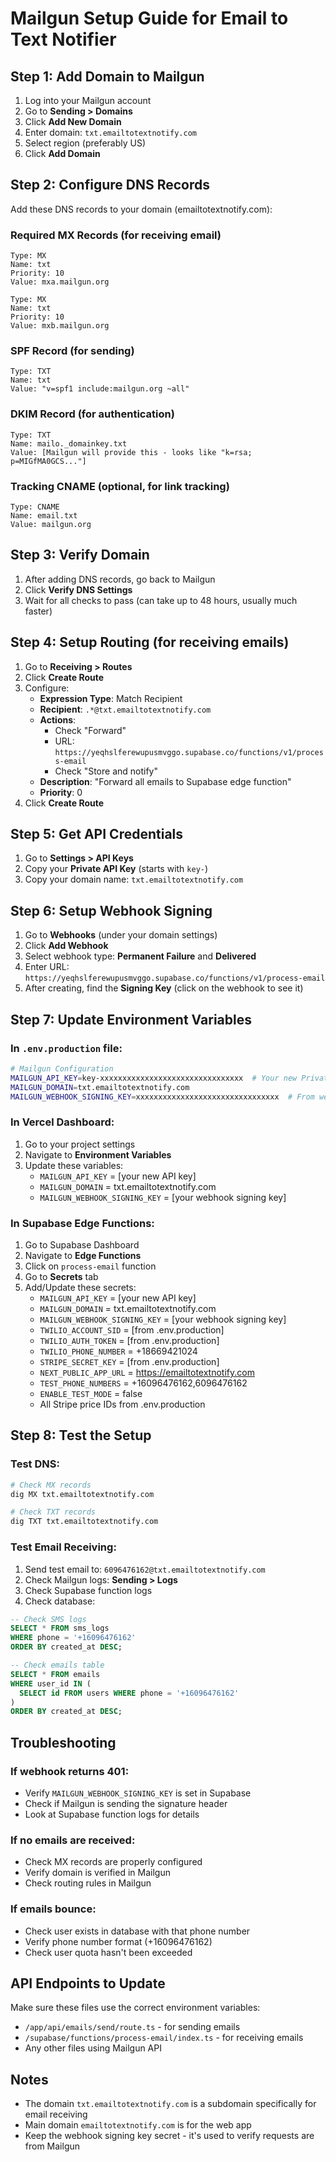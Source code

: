 # Mailgun Setup Guide for Email to Text Notifier

## Step 1: Add Domain to Mailgun

1. Log into your Mailgun account
2. Go to **Sending > Domains**
3. Click **Add New Domain**
4. Enter domain: `txt.emailtotextnotify.com`
5. Select region (preferably US)
6. Click **Add Domain**

## Step 2: Configure DNS Records

Add these DNS records to your domain (emailtotextnotify.com):

### Required MX Records (for receiving email)
```
Type: MX
Name: txt
Priority: 10
Value: mxa.mailgun.org

Type: MX  
Name: txt
Priority: 10
Value: mxb.mailgun.org
```

### SPF Record (for sending)
```
Type: TXT
Name: txt
Value: "v=spf1 include:mailgun.org ~all"
```

### DKIM Record (for authentication)
```
Type: TXT
Name: mailo._domainkey.txt
Value: [Mailgun will provide this - looks like "k=rsa; p=MIGfMA0GCS..."]
```

### Tracking CNAME (optional, for link tracking)
```
Type: CNAME
Name: email.txt
Value: mailgun.org
```

## Step 3: Verify Domain

1. After adding DNS records, go back to Mailgun
2. Click **Verify DNS Settings**
3. Wait for all checks to pass (can take up to 48 hours, usually much faster)

## Step 4: Setup Routing (for receiving emails)

1. Go to **Receiving > Routes**
2. Click **Create Route**
3. Configure:
   - **Expression Type**: Match Recipient
   - **Recipient**: `.*@txt.emailtotextnotify.com`
   - **Actions**: 
     - Check "Forward"
     - URL: `https://yeqhslferewupusmvggo.supabase.co/functions/v1/process-email`
     - Check "Store and notify"
   - **Description**: "Forward all emails to Supabase edge function"
   - **Priority**: 0
4. Click **Create Route**

## Step 5: Get API Credentials

1. Go to **Settings > API Keys**
2. Copy your **Private API Key** (starts with `key-`)
3. Copy your domain name: `txt.emailtotextnotify.com`

## Step 6: Setup Webhook Signing

1. Go to **Webhooks** (under your domain settings)
2. Click **Add Webhook**
3. Select webhook type: **Permanent Failure** and **Delivered**
4. Enter URL: `https://yeqhslferewupusmvggo.supabase.co/functions/v1/process-email`
5. After creating, find the **Signing Key** (click on the webhook to see it)

## Step 7: Update Environment Variables

### In `.env.production` file:
```bash
# Mailgun Configuration
MAILGUN_API_KEY=key-xxxxxxxxxxxxxxxxxxxxxxxxxxxxxxxx  # Your new Private API key
MAILGUN_DOMAIN=txt.emailtotextnotify.com
MAILGUN_WEBHOOK_SIGNING_KEY=xxxxxxxxxxxxxxxxxxxxxxxxxxxxxxxx  # From webhook settings
```

### In Vercel Dashboard:
1. Go to your project settings
2. Navigate to **Environment Variables**
3. Update these variables:
   - `MAILGUN_API_KEY` = [your new API key]
   - `MAILGUN_DOMAIN` = txt.emailtotextnotify.com
   - `MAILGUN_WEBHOOK_SIGNING_KEY` = [your webhook signing key]

### In Supabase Edge Functions:
1. Go to Supabase Dashboard
2. Navigate to **Edge Functions**
3. Click on `process-email` function
4. Go to **Secrets** tab
5. Add/Update these secrets:
   - `MAILGUN_API_KEY` = [your new API key]
   - `MAILGUN_DOMAIN` = txt.emailtotextnotify.com
   - `MAILGUN_WEBHOOK_SIGNING_KEY` = [your webhook signing key]
   - `TWILIO_ACCOUNT_SID` = [from .env.production]
   - `TWILIO_AUTH_TOKEN` = [from .env.production]
   - `TWILIO_PHONE_NUMBER` = +18669421024
   - `STRIPE_SECRET_KEY` = [from .env.production]
   - `NEXT_PUBLIC_APP_URL` = https://emailtotextnotify.com
   - `TEST_PHONE_NUMBERS` = +16096476162,6096476162
   - `ENABLE_TEST_MODE` = false
   - All Stripe price IDs from .env.production

## Step 8: Test the Setup

### Test DNS:
```bash
# Check MX records
dig MX txt.emailtotextnotify.com

# Check TXT records
dig TXT txt.emailtotextnotify.com
```

### Test Email Receiving:
1. Send test email to: `6096476162@txt.emailtotextnotify.com`
2. Check Mailgun logs: **Sending > Logs**
3. Check Supabase function logs
4. Check database:
```sql
-- Check SMS logs
SELECT * FROM sms_logs 
WHERE phone = '+16096476162'
ORDER BY created_at DESC;

-- Check emails table
SELECT * FROM emails
WHERE user_id IN (
  SELECT id FROM users WHERE phone = '+16096476162'
)
ORDER BY created_at DESC;
```

## Troubleshooting

### If webhook returns 401:
- Verify `MAILGUN_WEBHOOK_SIGNING_KEY` is set in Supabase
- Check if Mailgun is sending the signature header
- Look at Supabase function logs for details

### If no emails are received:
- Check MX records are properly configured
- Verify domain is verified in Mailgun
- Check routing rules in Mailgun

### If emails bounce:
- Check user exists in database with that phone number
- Verify phone number format (+16096476162)
- Check user quota hasn't been exceeded

## API Endpoints to Update

Make sure these files use the correct environment variables:
- `/app/api/emails/send/route.ts` - for sending emails
- `/supabase/functions/process-email/index.ts` - for receiving emails
- Any other files using Mailgun API

## Notes
- The domain `txt.emailtotextnotify.com` is a subdomain specifically for email receiving
- Main domain `emailtotextnotify.com` is for the web app
- Keep the webhook signing key secret - it's used to verify requests are from Mailgun